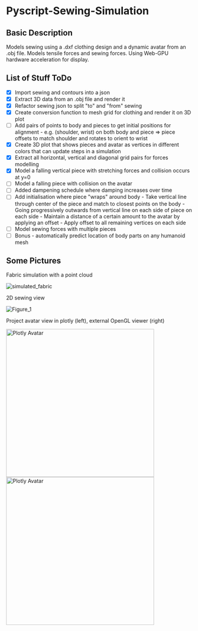 # Pyscript-Sewing-Simulation

## Basic Description

Models sewing using a .dxf clothing design and a dynamic avatar from an .obj file. Models tensile forces and sewing forces. Using Web-GPU hardware acceleration for display.

## List of Stuff ToDo

- [x] Import sewing and contours into a json
- [x] Extract 3D data from an .obj file and render it
- [x] Refactor sewing json to split "to" and "from" sewing
- [x] Create conversion function to mesh grid for clothing and render it on 3D plot
- [ ] Add pairs of points to body and pieces to get initial positions for alignment
      - e.g. (shoulder, wrist) on both body and piece => piece offsets to match shoulder and rotates to orient to wrist
- [x] Create 3D plot that shows pieces and avatar as vertices in different colors that can update steps in a simulation
- [x] Extract all horizontal, vertical and diagonal grid pairs for forces modelling
- [x] Model a falling vertical piece with stretching forces and collision occurs at y=0
- [ ] Model a falling piece with collision on the avatar
- [ ] Added dampening schedule where damping increases over time
- [ ] Add initialisation where piece "wraps" around body
      - Take vertical line through center of the piece and match to closest points on the body
      - Going progressively outwards from vertical line on each side of piece on each side
      - Maintain a distance of a certain amount to the avatar by applying an offset
      - Apply offset to all remaining vertices on each side
- [ ] Model sewing forces with multiple pieces
- [ ] Bonus - automatically predict location of body parts on any humanoid mesh

## Some Pictures

Fabric simulation with a point cloud

![simulated_fabric](https://github.com/user-attachments/assets/c1230ca1-075e-434c-81d6-aa8ae8abe405)

2D sewing view

![Figure_1](https://github.com/user-attachments/assets/d0678c08-eb7b-4471-add4-7a9fa208e130)

Project avatar view in plotly (left), external OpenGL viewer (right)

<span>
<img src="https://github.com/user-attachments/assets/8ce24b74-0122-4266-8c19-ca209e1b0b4e" alt="Plotly Avatar" width="400">
<img src="https://github.com/user-attachments/assets/984ccd6d-aaaa-45c2-958f-76159043bf50" alt="Plotly Avatar" width="400">
</span>

